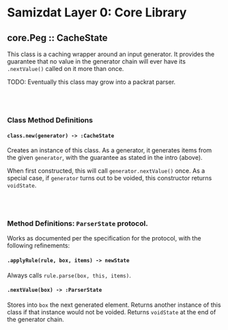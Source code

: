 Samizdat Layer 0: Core Library
==============================

core.Peg :: CacheState
----------------------

This class is a caching wrapper around an input generator. It provides the
guarantee that no value in the generator chain will ever have its
`.nextValue()` called on it more than once.

TODO: Eventually this class may grow into a packrat parser.


<br><br>
### Class Method Definitions

#### `class.new(generator) -> :CacheState`

Creates an instance of this class. As a generator, it generates items from
the given `generator`, with the guarantee as stated in the intro (above).

When first constructed, this will call `generator.nextValue()` once. As
a special case, if `generator` turns out to be voided, this constructor
returns `voidState`.

<br><br>
### Method Definitions: `ParserState` protocol.

Works as documented per the specification for the protocol, with the
following refinements:

#### `.applyRule(rule, box, items) -> newState`

Always calls `rule.parse(box, this, items)`.

#### `.nextValue(box) -> :ParserState`

Stores into `box` the next generated element. Returns another instance
of this class if that instance would not be voided. Returns `voidState` at
the end of the generator chain.
